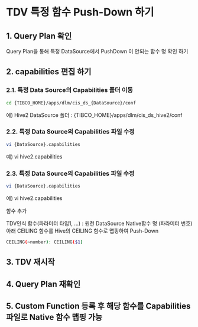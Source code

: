 # TDV 특정 함수 Push-Down 하기

## 1. Query Plan 확인
Query Plan을 통해 특정 DataSource에서 PushDown 이 안되는 함수 명 확인 하기

## 2. capabilities 편집 하기

### 2.1. 특정 Data Source의 Capabilities 폴더 이동
``` bash
cd {TIBCO_HOME}/apps/dlm/cis_ds_{DataSource}/conf 
```
예) Hive2 DataSource 폴더 : {TIBCO_HOME}/apps/dlm/cis_ds_hive2/conf 

### 2.2. 특정 Data Source의 Capabilities 파일 수정
``` bash
vi {DataSource}.capabilities 
```
예) vi hive2.capabilities

### 2.3. 특정 Data Source의 Capabilities 파일 수정
``` bash
vi {DataSource}.capabilities 
```
예) vi hive2.capabilities

함수 추가

TDV인식 함수(파라미터 타입1, ...) : 원천 DataSource Native함수 명 (파라미터 번호)
아래 CEILING 함수를 Hive의 CEILING 함수로 맵핑하여 Push-Down
``` bash
CEILING(~number): CEILING($1)
```

## 3. TDV 재시작

## 4. Query Plan 재확인

## 5. Custom Function 등록 후 해당 함수를 Capabilities 파일로 Native 함수 맵핑 가능


